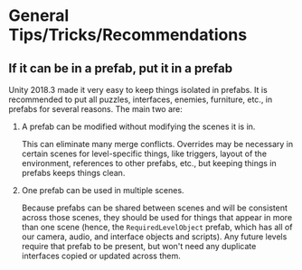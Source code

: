 # General Tips/Tricks/Recommendations

## If it can be in a prefab, put it in a prefab

Unity 2018.3 made it very easy to keep things isolated in prefabs. It is recommended to put all puzzles, interfaces, enemies, furniture, etc., in prefabs for several reasons. The main two are:

1. A prefab can be modified without modifying the scenes it is in.

    This can eliminate many merge conflicts. Overrides may be necessary in certain scenes for level-specific things, like triggers, layout of the environment, references to other prefabs, etc., but keeping things in prefabs keeps things clean.

2. One prefab can be used in multiple scenes.

    Because prefabs can be shared between scenes and will be consistent across those scenes, they should be used for things that appear in more than one scene (hence, the `RequiredLevelObject` prefab, which has all of our camera, audio, and interface objects and scripts). Any future levels require that prefab to be present, but won't need any duplicate interfaces copied or updated across them.
